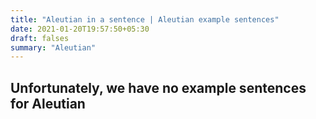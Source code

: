 ```yaml
---
title: "Aleutian in a sentence | Aleutian example sentences"
date: 2021-01-20T19:57:50+05:30
draft: falses
summary: "Aleutian"
---
```

## Unfortunately, we have no example sentences for Aleutian                 
